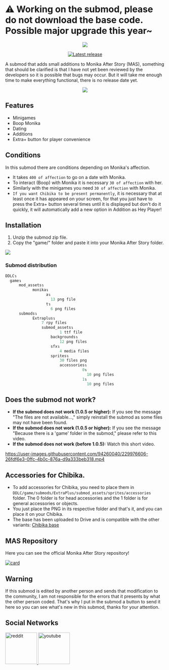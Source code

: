 # ⚠ Working on the submod, please do not download the base code. Possible major upgrade this year~
<p align="center">
  <img src="https://github.com/Zero-Fixer/MAS-Extraplus-EN/assets/142945683/0276af8f-5de5-43b6-b581-d2b9edf1a889">
</p>

<p align="center">
<a href="https://github.com/Zero-Fixer/MAS-Extraplus-EN/releases/latest">
  <img alt="Latest release" src="https://img.shields.io/github/v/release/zer0fixer/MAS-Extraplus?style=for-the-badge&logo=appveyor">
</a>
</p>

A submod that adds small additions to Monika After Story (MAS), something that should be clarified is that I have not yet been reviewed by the developers so it is possible that bugs may occur. But it will take me enough time to make everything functional, there is no release date yet.

<p align="center">
  <img src="https://github.com/Zero-Fixer/MAS-Extraplus-EN/assets/142945683/6e019e08-b9f2-4ec4-8d3c-5de63118f84b">
</p>
  
## Features
- Minigames
- Boop Monika
- Dating
- Additions
- Extra+ button for player convenience
  
## Conditions
In this submod there are conditions depending on Monika's affection.
- It takes `400 of affection` to go on a date with Monika.
- To interact (Boop) with Monika it is necessary `30 of affection` with her.
- Similarly with the minigames you need `30 of affection` with Monika.
- `If you want Chibika to be present permanently`, it is necessary that at least once it has appeared on your screen, for that you just have to press the Extra+ button several times until it is displayed but don't do it quickly, it will automatically add a new option in Addition as Hey Player!

## Installation
1. Unzip the submod zip file.
2. Copy the "game/" folder and paste it into your Monika After Story folder.

<p align="center">

  <img src="https://github.com/Zero-Fixer/MAS-Extraplus-EN/assets/142945683/f20ad5e8-19e1-4d99-8e66-bdc9b3a97d06"></p>
  
### Submod distribution
```go
DDLC↴
  game↴
      mod_assets↴
            monika↴
                  a↴
                    13 png file
                  t↴
                    6 png files
      submods↴
            Extraplus↴
                7 rpy files
                submod_assets↴
                        1 ttf file
                    backgrounds↴
                        12 png files
                    sfx↴
                        4 media files
                    sprites↴
                        30 files png
                        accessories↴
                                  0↴
                                    10 png files
                                  1↴
                                    10 png files
```

## Does the submod not work?
- **If the submod does not work (1.0.5 or higher):** If you see the message "The files are not available...," simply reinstall the submod as some files may not have been found.
- **If the submod does not work (1.0.5 or higher):** If you see the message "Because there is a 'game' folder in the submod," please refer to this video.
- **If the submod does not work (before 1.0.5):** Watch this short video.

https://user-images.githubusercontent.com/94260040/229976606-26fdf6e3-0ffc-4b0c-876a-d9a333beb318.mp4

## Accessories for Chibika.
- To add accessories for Chibika, you need to place them in `DDLC/game/submods/ExtraPlus/submod_assets/sprites/accessories` folder. The 0 folder is for head accessories and the 1 folder is for general accessories or objects.
- You just place the PNG in its respective folder and that's it, and you can place it on your Chibika.
- The base has been uploaded to Drive and is compatible with the other variants: [Chibika base](https://drive.google.com/file/d/1iV6VZNsMpvjngYCkQ_yJf6YZbh1ypLAP/view?usp=sharing)

## MAS Repository
Here you can see the official Monika After Story repository!

[![card](https://github-readme-stats.vercel.app/api/pin/?username=Monika-After-Story&repo=MonikaModDev)](https://github.com/Monika-After-Story/MonikaModDev)


## Warning

If this submod is edited by another person and sends that modification to the community, I am not responsible for the errors that it presents by what the other person coded. That's why I put in the submod a button to send it here so you can see what's new in this submod, thanks for your attention.


## Social Networks
<a href="https://www.reddit.com/user/UnderstandingAny7135">
<img alt="reddit" src="https://cdn-icons-png.flaticon.com/512/2111/2111459.png" width="100">
<a href="https://www.youtube.com/channel/UCLJcpsS6XWEPuV5vsq6TykA">
<img alt="youtube" src="https://cdn.icon-icons.com/icons2/1211/PNG/512/1491579609-yumminkysocialmedia08_83079.png" width="100">
